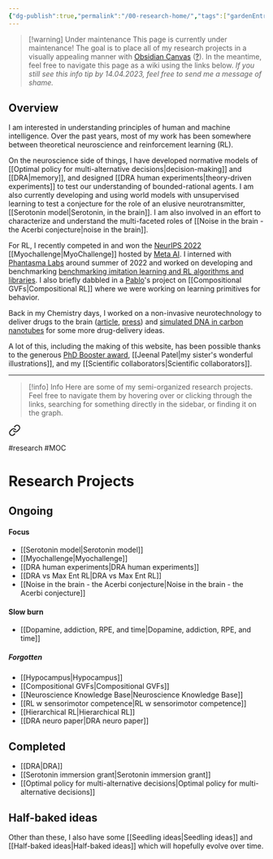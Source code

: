 ```yaml
---
{"dg-publish":true,"permalink":"/00-research-home/","tags":["gardenEntry"],"created":"","updated":""}
---
```




> [!warning] Under maintenance
> This page is currently under maintenance! The goal is to place all of my research projects in a visually appealing manner with [Obsidian Canvas](https://obsidian.md/canvas) ([?](https://github.com/zachdoty/BrainPress)). In the meantime, feel free to navigate this page as a wiki using the links below.
> *If you still see this info tip by 14.04.2023, feel free to send me a message of shame.*

## Overview

I am interested in understanding principles of human and machine intelligence. Over the past years, most of my work has been somewhere between theoretical neuroscience and reinforcement learning (RL).

On the neuroscience side of things, I have developed normative models of [[Optimal policy for multi-alternative decisions\|decision-making]] and [[DRA\|memory]], and designed [[DRA human experiments\|theory-driven experiments]] to test our understanding of bounded-rational agents. I am also currently developing and using world models with unsupervised learning to test a conjecture for the role of an elusive neurotransmitter, [[Serotonin model\|Serotonin, in the brain]]. I am also involved in an effort to characterize and understand the multi-faceted roles of [[Noise in the brain - the Acerbi conjecture\|noise in the brain]].

For RL, I recently competed in and won the [NeurIPS 2022](https://sites.google.com/view/myochallenge) [[Myochallenge\|MyoChallenge]] hosted by [Meta AI](https://tech.facebook.com/artificial-intelligence/2022/05/myosuite/). I interned with [Phantasma Labs](https://www.phantasma.global/) around summer of 2022 and worked on developing and benchmarking [benchmarking imitation learning and RL algorithms and libraries](https://github.com/nisheetpatel/sb3-vs-rllib). I also briefly dabbled in a [Pablo](https://pablotano.com/)'s project on [[Compositional GVFs\|Compositional RL]] where we were working on learning primitives for behavior.

Back in my Chemistry days, I worked on a non-invasive neurotechnology to deliver drugs to the brain ([article](https://www.nature.com/articles/s41467-020-18059-7), [press](https://www.swissinfo.ch/eng/new-technique-delivers-drugs-deep-inside-the-brain/46076736)) and [simulated DNA in carbon nanotubes](https://pubs.acs.org/doi/abs/10.1021/acs.jpcb.5b12044) for some more drug-delivery ideas.

A lot of this, including the making of this website, has been possible thanks to the generous [PhD Booster award](https://www.unige.ch/medecine/fr/organisation/fundraising/booster/phd-booster-edition-2021-decouvrez-les-laureates-meet-the-winners/), [[Jeenal Patel\|my sister's wonderful illustrations]], and my [[Scientific collaborators\|Scientific collaborators]].

---

> [!info] Info
> Here are some of my semi-organized research projects. Feel free to navigate them by hovering over or clicking through the links, searching for something directly in the sidebar, or finding it on the graph.



<div class="transclusion internal-embed is-loaded"><a class="markdown-embed-link" href="/research-projects-moc/" aria-label="Open link"><svg xmlns="http://www.w3.org/2000/svg" width="24" height="24" viewBox="0 0 24 24" fill="none" stroke="currentColor" stroke-width="2" stroke-linecap="round" stroke-linejoin="round" class="svg-icon lucide-link"><path d="M10 13a5 5 0 0 0 7.54.54l3-3a5 5 0 0 0-7.07-7.07l-1.72 1.71"></path><path d="M14 11a5 5 0 0 0-7.54-.54l-3 3a5 5 0 0 0 7.07 7.07l1.71-1.71"></path></svg></a><div class="markdown-embed">





#research #MOC

# Research Projects

## Ongoing

#### Focus

- [[Serotonin model\|Serotonin model]]
- [[Myochallenge\|Myochallenge]]
- [[DRA human experiments\|DRA human experiments]]
- [[DRA vs Max Ent RL\|DRA vs Max Ent RL]]
- [[Noise in the brain - the Acerbi conjecture\|Noise in the brain - the Acerbi conjecture]]

#### Slow burn

- [[Dopamine, addiction, RPE, and time\|Dopamine, addiction, RPE, and time]]

##### Forgotten

- [[Hypocampus\|Hypocampus]]
- [[Compositional GVFs\|Compositional GVFs]]
- [[Neuroscience Knowledge Base\|Neuroscience Knowledge Base]]
- [[RL w sensorimotor competence\|RL w sensorimotor competence]]
- [[Hierarchical RL\|Hierarchical RL]]
- [[DRA neuro paper\|DRA neuro paper]]

## Completed

- [[DRA\|DRA]]
- [[Serotonin immersion grant\|Serotonin immersion grant]]
- [[Optimal policy for multi-alternative decisions\|Optimal policy for multi-alternative decisions]]


## Half-baked ideas

Other than these, I also have some [[Seedling ideas\|Seedling ideas]] and [[Half-baked ideas\|Half-baked ideas]] which will hopefully evolve over time.

</div></div>

